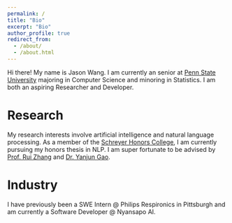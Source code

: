 ```yaml
---
permalink: /
title: "Bio"
excerpt: "Bio"
author_profile: true
redirect_from: 
  - /about/
  - /about.html
---
```


Hi there! My name is Jason Wang. I am currently an senior at [Penn State University](https://www.psu.edu/) majoring in Computer Science and minoring in Statistics. I am both an aspiring Researcher and Developer.

Research
======
My research interests involve artificial intelligence and natural language processing. As a member of the [Schreyer Honors College](https://www.shc.psu.edu/), I am currently pursuing my honors thesis in NLP. I am super fortunate to be advised by [Prof. Rui Zhang](https://ryanzhumich.github.io/) and [Dr. Yanjun Gao](https://serenayj.github.io/). 

Industry
======
I have previously been a SWE Intern @ Philips Respironics in Pittsburgh and am currently a Software Developer @ Nyansapo AI.

